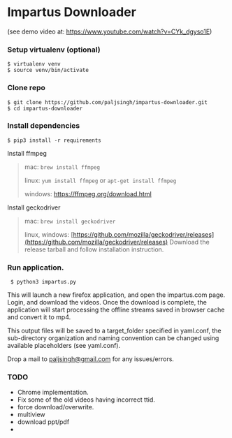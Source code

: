 Impartus Downloader
===

(see demo video at: https://www.youtube.com/watch?v=CYk_dgyso1E)

### Setup virtualenv (optional)
	$ virtualenv venv
	$ source venv/bin/activate 

### Clone repo
	$ git clone https://github.com/paljsingh/impartus-downloader.git
	$ cd impartus-downloader

### Install dependencies
	$ pip3 install -r requirements


Install ffmpeg
> mac: ```brew install ffmpeg```
> 
> linux: 
> ```yum install ffmpeg``` or
> ```apt-get install ffmpeg```
> 
> windows: [https://ffmpeg.org/download.html ](https://ffmpeg.org/download.html)
> 

Install geckodriver
> mac: ```brew install geckodriver```
> 
> linux, windows:
> [https://github.com/mozilla/geckodriver/releases](https://github.com/mozilla/geckodriver/releases)
> Download the release tarball and follow installation instruction.
> 

### Run application.

``` $ python3 impartus.py```

This will launch a new firefox application, and open the impartus.com page.
Login, and download the videos. Once the download is complete, the application
will start processing the offline streams saved in browser cache and convert it
to mp4.

This output files will be saved to a target_folder specified in yaml.conf, the
sub-directory organization and naming convention can be changed using available
placeholders (see yaml.conf).

Drop a mail to paljsingh@gmail.com for any issues/errors.


### TODO
- Chrome implementation.
- Fix some of the old videos having incorrect ttid.
- force download/overwrite.
- multiview
- download ppt/pdf
- 
